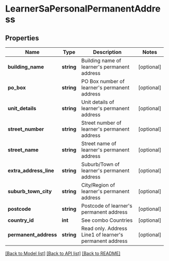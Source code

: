 # LearnerSaPersonalPermanentAddress

## Properties
Name | Type | Description | Notes
------------ | ------------- | ------------- | -------------
**building_name** | **string** | Building name of learner&#x27;s permanent address | [optional] 
**po_box** | **string** | PO Box number of learner&#x27;s permanent address | [optional] 
**unit_details** | **string** | Unit details of learner&#x27;s permanent address | [optional] 
**street_number** | **string** | Street number of learner&#x27;s permanent address | [optional] 
**street_name** | **string** | Street name of learner&#x27;s permanent address | [optional] 
**extra_address_line** | **string** | Suburb/Town of learner&#x27;s permanent address | [optional] 
**suburb_town_city** | **string** | City/Region of learner&#x27;s permanent address | [optional] 
**postcode** | **string** | Postcode of learner&#x27;s permanent address | [optional] 
**country_id** | **int** | See combo Countries | [optional] 
**permanent_address** | **string** | Read only. Address Line1 of learner&#x27;s permanent address | [optional] 

[[Back to Model list]](../../README.md#documentation-for-models) [[Back to API list]](../../README.md#documentation-for-api-endpoints) [[Back to README]](../../README.md)

